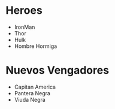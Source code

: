 <h1>Heroes</h1>
<ul>
    <li>IronMan</li>
    <li>Thor</li>
    <li>Hulk</li>
    <li>Hombre Hormiga</li>
</ul>
<h1>Nuevos Vengadores</h1>
<ul>
<li>Capitan America</li>
<li>Pantera Negra</li>
<li>Viuda Negra</li>
</ul>